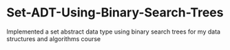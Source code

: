 # Set-ADT-Using-Binary-Search-Trees
Implemented a set abstract data type using binary search trees for my data structures and algorithms course
